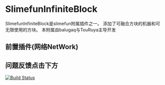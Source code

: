 # SlimefunInfiniteBlock

SlimefunInfiniteBlock是slimefun附属插件之一。
添加了可融合方块的机器和可无限使用的方块。
本附属由balugaq与TouRuya主导开发

## 前置插件(网络NetWork)

## 问题反馈点击下方

[![Build Status](https://github.com/balugaq/SlimefunInfiniteBlock/issues)](https://github.com/balugaq/SlimefunInfiniteBlock/issues)
